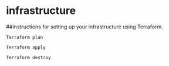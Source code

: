 # infrastructure
##instructions for setting up your infrastructure using Terraform.
```
Terraform plan
```
```
Terraform apply
```
```
Terraform destroy
```
